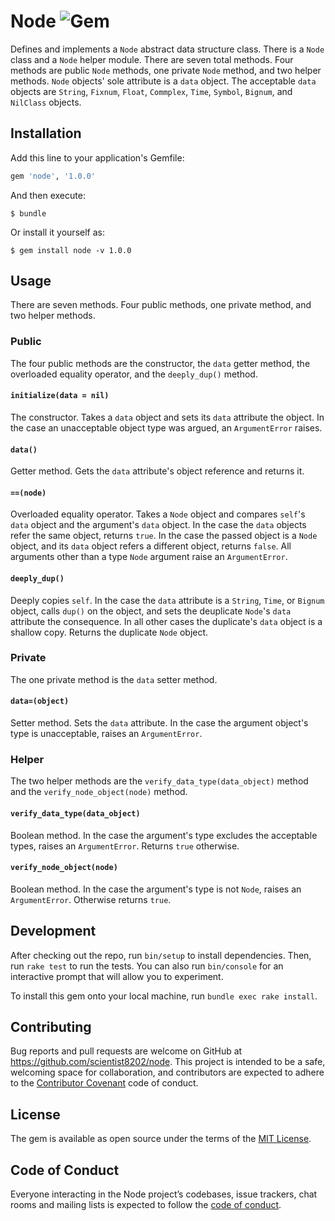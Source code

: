 # Node ![Gem](https://img.shields.io/gem/dt/node)

Defines and implements a `Node` abstract data structure class. There is a 
`Node` class and a `Node` helper module. There are seven total methods. Four 
methods are public `Node` methods, one private `Node` method, and two helper 
methods. `Node` objects' sole attribute is a `data` object. The acceptable 
`data` objects are `String`, `Fixnum`, `Float`, `Commplex`, `Time`, `Symbol`, 
`Bignum`, and `NilClass` objects.

## Installation

Add this line to your application's Gemfile:

```ruby
gem 'node', '1.0.0'
```

And then execute:

    $ bundle

Or install it yourself as:

    $ gem install node -v 1.0.0

## Usage

There are seven methods. Four public methods, one private method, and two 
helper methods.

### Public

The four public methods are the constructor, the `data` getter method, the 
overloaded equality operator, and the `deeply_dup()` method.

#### `initialize(data = nil)`

The constructor. Takes a `data` object and sets its `data` attribute the 
object. In the case an unacceptable object type was argued, an 
`ArgumentError` raises.

#### `data()`
    
Getter method. Gets the `data` attribute's object reference and returns it.

#### `==(node)`

Overloaded equality operator. Takes a `Node` object and compares `self`'s 
`data` object and the argument's `data` object. In the case the `data` objects 
refer the same object, returns `true`. In the case the passed object is a 
`Node` object, and its `data` object refers a different object, returns 
`false`. All arguments other than a type `Node` argument raise an 
`ArgumentError`.

#### `deeply_dup()`

Deeply copies `self`. In the case the `data` attribute is a `String`, `Time`, 
or `Bignum` object, calls `dup()` on the object, and sets the deuplicate 
`Node`'s `data` attribute the consequence. In all other cases the duplicate's 
`data` object is a shallow copy. Returns the duplicate `Node` object.

### Private

The one private method is the `data` setter method.

#### `data=(object)`

Setter method. Sets the `data` attribute. In the case the argument object's 
type is unacceptable, raises an `ArgumentError`.

### Helper

The two helper methods are the `verify_data_type(data_object)` method and the 
`verify_node_object(node)` method.

#### `verify_data_type(data_object)`
   
Boolean method. In the case the argument's type excludes the acceptable types, 
raises an `ArgumentError`. Returns `true` otherwise.
    
#### `verify_node_object(node)`

Boolean method. In the case the argument's type is not `Node`, raises an 
`ArgumentError`. Otherwise returns `true`.

## Development

After checking out the repo, run `bin/setup` to install dependencies. Then, 
run `rake test` to run the tests. You can also run `bin/console` for an 
interactive prompt that will allow you to experiment.

To install this gem onto your local machine, run `bundle exec rake install`.

## Contributing

Bug reports and pull requests are welcome on GitHub at 
https://github.com/scientist8202/node. This project is intended to be a safe, 
welcoming space for collaboration, and contributors are expected to adhere to 
the [Contributor Covenant](http://contributor-covenant.org) code of conduct.

## License

The gem is available as open source under the terms of the 
[MIT License](https://opensource.org/licenses/MIT).

## Code of Conduct

Everyone interacting in the Node project’s codebases, issue trackers, chat 
rooms and mailing lists is expected to follow the 
[code of conduct](https://github.com/scientist8202/node/blob/master/CODE_OF_CONDUCT.md).
